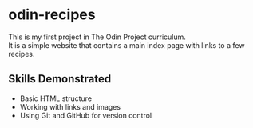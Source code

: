 # odin-recipes
This is my first project in The Odin Project curriculum.  
It is a simple website that contains a main index page with links to a few recipes.

## Skills Demonstrated
- Basic HTML structure
- Working with links and images
- Using Git and GitHub for version control